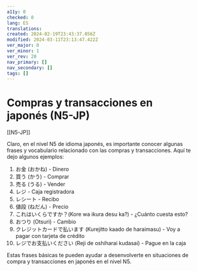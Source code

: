 ```yaml
---
a11y: 0
checked: 0
lang: ES
translations: 
created: 2024-02-19T23:43:37.056Z
modified: 2024-03-11T23:13:47.422Z
ver_major: 0
ver_minor: 1
ver_rev: 20
nav_primary: []
nav_secondary: []
tags: []
---
```

# Compras y transacciones en japonés (N5-JP)

[[N5-JP]]

Claro, en el nivel N5 de idioma japonés, es importante conocer algunas frases y vocabulario relacionado con las compras y transacciones. Aquí te dejo algunos ejemplos:

1. お金 (おかね) - Dinero
2. 買う (かう) - Comprar
3. 売る (うる) - Vender
4. レジ - Caja registradora
5. レシート - Recibo
6. 値段 (ねだん) - Precio
7. これはいくらですか？(Kore wa ikura desu ka?) - ¿Cuánto cuesta esto?
8. おつり (Otsuri) - Cambio
9. クレジットカードで払います (Kurejitto kaado de haraimasu) - Voy a pagar con tarjeta de crédito
10. レジでお支払いください (Reji de oshiharai kudasai) - Pague en la caja

Estas frases básicas te pueden ayudar a desenvolverte en situaciones de compra y transacciones en japonés en el nivel N5.

